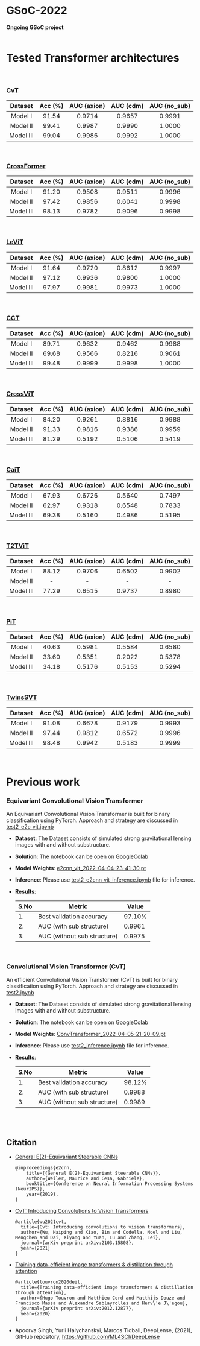 # __GSoC-2022__
 __Ongoing GSoC project__ <br>
<br>

# __Tested Transformer architectures__

<br>

### __[CvT](https://arxiv.org/pdf/2103.15808.pdf)__

  | Dataset | Acc (%) | AUC (axion) | AUC (cdm) | AUC (no_sub) 
  | :---:  | :---: | :---: | :---: | :---: | 
  | Model I   |  91.54  | 0.9714  | 0.9657 | 0.9991 |
  | Model II  | 99.41  | 0.9987  | 0.9990 | 1.0000 |
  | Model III |  99.04   | 0.9986  | 0.9992 | 1.0000 |

<br>

### __[CrossFormer](https://arxiv.org/pdf/2203.13387.pdf)__

  | Dataset | Acc (%) | AUC (axion) | AUC (cdm) | AUC (no_sub) 
  | :---:  | :---: | :---: | :---: | :---: | 
  | Model I   |  91.20  | 0.9508  | 0.9511 | 0.9996 |
  | Model II  | 97.42  | 0.9856  | 0.6041 | 0.9998 |
  | Model III |  98.13   | 0.9782  | 0.9096 | 0.9998 |

<br>

### __[LeViT](https://openaccess.thecvf.com/content/ICCV2021/papers/Graham_LeViT_A_Vision_Transformer_in_ConvNets_Clothing_for_Faster_Inference_ICCV_2021_paper.pdf)__

  | Dataset | Acc (%) | AUC (axion) | AUC (cdm) | AUC (no_sub) 
  | :---:  | :---: | :---: | :---: | :---: | 
  | Model I   | 91.64   |  0.9720 | 0.8612 | 0.9997 |
  | Model II  | 97.12  | 0.9936  | 0.9800 | 1.0000 |
  | Model III | 97.97    | 0.9981  | 0.9973 | 1.0000 |

<br>

### __[CCT](https://arxiv.org/abs/2104.05704v4)__

  | Dataset | Acc (%) | AUC (axion) | AUC (cdm) | AUC (no_sub) 
  | :---:  | :---: | :---: | :---: | :---: | 
  | Model I   |  89.71  | 0.9632  | 0.9462 | 0.9988 |
  | Model II  |  69.68 | 0.9566  | 0.8216 | 0.9061 |
  | Model III | 99.48    | 0.9999  | 0.9998 | 1.0000 |

<br>

### __[CrossViT](https://arxiv.org/abs/2103.14899)__

  | Dataset | Acc (%) | AUC (axion) | AUC (cdm) | AUC (no_sub) 
  | :---:  | :---: | :---: | :---: | :---: | 
  | Model I   |  84.20   | 0.9261  | 0.8816 | 0.9988 |
  | Model II  |  91.33    | 0.9816  | 0.9386 | 0.9959 |
  | Model III | 81.29    | 0.5192  | 0.5106 | 0.5419 |

<br>

### __[CaiT](https://arxiv.org/abs/2103.17239)__

  | Dataset | Acc (%) | AUC (axion) | AUC (cdm) | AUC (no_sub) 
  | :---:  | :---: | :---: | :---: | :---: | 
  | Model I   |   67.93  | 0.6726  | 0.5640 | 0.7497 |
  | Model II  |  62.97   | 0.9318  | 0.6548 | 0.7833 |
  | Model III | 69.38    | 0.5160  | 0.4986 | 0.5195 |

<br>

### __[T2TViT](https://openaccess.thecvf.com/content/ICCV2021/html/Yuan_Tokens-to-Token_ViT_Training_Vision_Transformers_From_Scratch_on_ImageNet_ICCV_2021_paper.html)__

  | Dataset | Acc (%) | AUC (axion) | AUC (cdm) | AUC (no_sub) 
  | :---:  | :---: | :---: | :---: | :---: | 
  | Model I   |   88.12 | 0.9706  | 0.6502 | 0.9902 |
  | Model II  |  - | -  | - | - |
  | Model III |  77.29   | 0.6515  | 0.9737 | 0.8980 |

<br>

### __[PiT](https://arxiv.org/abs/2103.16302)__

  | Dataset | Acc (%) | AUC (axion) | AUC (cdm) | AUC (no_sub) 
  | :---:  | :---: | :---: | :---: | :---: | 
  | Model I   |  40.63   | 0.5981  | 0.5584 | 0.6580|
  | Model II  |   33.60  | 0.5351 | 0.2022 | 0.5378 |
  | Model III | 34.18    | 0.5176  | 0.5153 | 0.5294 |

<br>

### __[TwinsSVT](https://arxiv.org/abs/2104.13840)__

  | Dataset | Acc (%) | AUC (axion) | AUC (cdm) | AUC (no_sub) 
  | :---:  | :---: | :---: | :---: | :---: | 
  | Model I   |  91.08   | 0.6678  | 0.9179 | 0.9993 |
  | Model II  |   97.44  | 0.9812  | 0.6572 | 0.9996 |
  | Model III | 98.48    | 0.9942  | 0.5183 | 0.9999 |


<br>

# __Previous work__
### __Equivariant Convolutional Vision Transformer__ ##

An Equivariant Convolutional Vision Transformer is built for binary classification using PyTorch. Approach and strategy are discussed in [test2_e2c_vit.ipynb](./test2_e2c_vit.ipynb)

* **Dataset**: The Dataset consists of simulated strong gravitational lensing images with and without substructure. 

* **Solution**: The notebook can be open on [GoogleColab](https://colab.research.google.com/github/sachdevkartik/GSoC-2022/blob/main/test2_e2c_vit.ipynb)

* **Model Weights**: [e2cnn_vit_2022-04-04-23-41-30.pt](model/e2cnn_vit_2022-04-04-23-41-30.pt)

* **Inference**: Please use [test2_e2cnn_vit_inference.ipynb](./test2_e2cnn_vit_inference.ipynb) file for inference.

* **Results**:

    | S.No | Metric | Value |
    | --- | --- | --- |
    | 1. | Best validation accuracy | 97.10% |
    | 2. | AUC (with sub structure)  | 0.9961 |
    | 3. | AUC (without sub structure)  | 0.9975 |

<br>


### __Convolutional Vision Transformer (CvT)__ ##

An efficient Convolutional Vision Transformer (CvT) is built for binary classification using PyTorch. Approach and strategy are discussed in [test2.ipynb](./test2.ipynb)

* **Dataset**: The Dataset consists of simulated strong gravitational lensing images with and without substructure. 

* **Solution**: The notebook can be open on [GoogleColab](https://colab.research.google.com/github/sachdevkartik/GSoC-2022/blob/main/test2.ipynb)

* **Model Weights**: [ConvTransformer_2022-04-05-21-20-09.pt](model/ConvTransformer_2022-03-15-13-40-54.pt)

* **Inference**: Please use [test2_inference.ipynb](./test2_inference.ipynb) file for inference.

* **Results**:

  | S.No | Metric | Value |
  | --- | --- | --- |
  | 1. | Best validation accuracy | 98.12% |
  | 2. | AUC (with sub structure)  | 0.9988 |
  | 3. | AUC (without sub structure)  | 0.9989 |

<br>

<br>

## __Citation__


* [General E(2)-Equivariant Steerable CNNs](https://arxiv.org/abs/1911.08251)
 
    ```
    @inproceedings{e2cnn,
        title={{General E(2)-Equivariant Steerable CNNs}},
        author={Weiler, Maurice and Cesa, Gabriele},
        booktitle={Conference on Neural Information Processing Systems (NeurIPS)},
        year={2019},
    }
    ```
* [CvT: Introducing Convolutions to Vision Transformers](https://arxiv.org/abs/2103.15808)


  ```
  @article{wu2021cvt,
    title={Cvt: Introducing convolutions to vision transformers},
    author={Wu, Haiping and Xiao, Bin and Codella, Noel and Liu, Mengchen and Dai, Xiyang and Yuan, Lu and Zhang, Lei},
    journal={arXiv preprint arXiv:2103.15808},
    year={2021}
  }
  ```
* [Training data-efficient image transformers & distillation through attention](https://arxiv.org/pdf/2012.12877.pdf)


    ```
    @article{touvron2020deit,
      title={Training data-efficient image transformers & distillation through attention},
      author={Hugo Touvron and Matthieu Cord and Matthijs Douze and Francisco Massa and Alexandre Sablayrolles and Herv\'e J\'egou},
      journal={arXiv preprint arXiv:2012.12877},
      year={2020}
    }
    ```

* Apoorva Singh, Yurii Halychanskyi, Marcos Tidball, DeepLense, (2021), GitHub repository, https://github.com/ML4SCI/DeepLense


